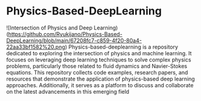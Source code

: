 # Physics-Based-DeepLearning
![Intersection of Physics and Deep Learning)(https://github.com/Ryukijano/Physics-Based-DeepLearning/blob/main/67208fc7-c859-4f20-80a4-22aa33bf1582%20.png)
Physics-based-deeplearning is a repository dedicated to exploring the intersection of physics and machine learning. It focuses on leveraging deep learning techniques to solve complex physics problems, particularly those related to fluid dynamics and Navier-Stokes equations. This repository collects code examples, research papers, and resources that demonstrate the application of physics-based deep learning approaches. Additionally, it serves as a platform to discuss and collaborate on the latest advancements in this emerging field
